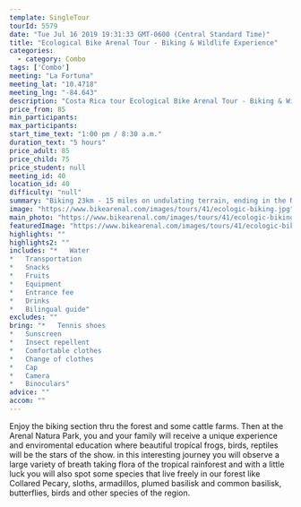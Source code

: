 ```yaml
---
template: SingleTour
tourId: 5579
date: "Tue Jul 16 2019 19:31:33 GMT-0600 (Central Standard Time)"
title: "Ecological Bike Arenal Tour - Biking & Wildlife Experience"
categories: 
  - category: Combo
tags: ['Combo']
meeting: "La Fortuna"
meeting_lat: "10.4718"
meeting_lng: "-84.643"
description: "Costa Rica tour Ecological Bike Arenal Tour - Biking & Wildlife Experience, id 5579"
price_from: 85
min_participants: 
max_participants: 
start_time_text: "1:00 pm / 8:30 a.m."
duration_text: "5 hours"
price_adult: 85
price_child: 75
price_student: null
meeting_id: 40
location_id: 40
difficulty: "null"
summary: "Biking 23km - 15 miles on undulating terrain, ending in the Natura Ecological park, where, accompanied by a naturalist guide you will stroll our rainforest trails to get close to more than 50 different species of reptiles and amphibians."
image: "https://www.bikearenal.com/images/tours/41/ecologic-biking.jpg"
main_photo: "https://www.bikearenal.com/images/tours/41/ecologic-biking.jpg"
featuredImage: "https://www.bikearenal.com/images/tours/41/ecologic-biking.jpg"
highlights: ""
highlights2: ""
includes: "*   Water
*   Transportation
*   Snacks
*   Fruits
*   Equipment
*   Entrance fee
*   Drinks
*   Bilingual guide"
excludes: ""
bring: "*   Tennis shoes
*   Sunscreen
*   Insect repellent
*   Comfortable clothes
*   Change of clothes
*   Cap
*   Camera
*   Binoculars"
advice: ""
accom: ""
---
```

Enjoy the biking section thru the forest and some cattle farms. Then at the Arenal Natura Park, you and your family will receive a unique experience and enviromental education where beautiful tropícal frogs, birds, reptiles will be the stars of the show. in this interesting journey you will observe a large variety of breath taking flora of the tropical rainforest and with a little luck you will also spot some species that live freely in our forest like Collared Pecary, sloths, armadillos, plumed basilisk and common basilisk, butterflies, birds and other species of the region.